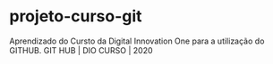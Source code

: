 # projeto-curso-git

Aprendizado do Cursto da Digital Innovation One para a utilização do GITHUB.
GIT HUB | DIO CURSO | 2020
